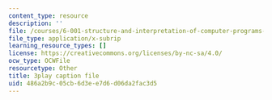 ```yaml
---
content_type: resource
description: ''
file: /courses/6-001-structure-and-interpretation-of-computer-programs-spring-2005/486a2b9c05cb6d3ee7d6d06da2fac3d5_DrFkf-T-6Co.srt
file_type: application/x-subrip
learning_resource_types: []
license: https://creativecommons.org/licenses/by-nc-sa/4.0/
ocw_type: OCWFile
resourcetype: Other
title: 3play caption file
uid: 486a2b9c-05cb-6d3e-e7d6-d06da2fac3d5
---
```

